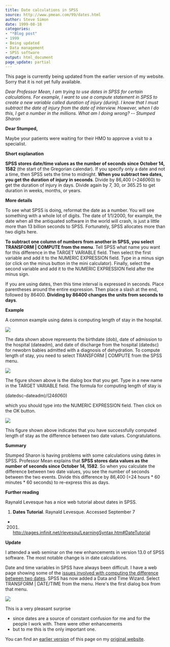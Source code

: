 ```yaml
---
title: Date calculations in SPSS
source: http://www.pmean.com/99/dates.html
author: Steve Simon
date: 1999-08-18
categories:
- "*Blog post"
- 1999
- Being updated
- Data management
- SPSS software
output: html_document
page_update: partial
---
```


This page is currently being updated from the earlier version of my website. Sorry that it is not yet fully available.

*Dear Professor Mean, I am trying to use dates in SPSS for certain calculations. For example, I want to use a compute statement in SPSS to create a new variable called duration of injury (durinj). I know that I must subtract the date of injury from the date of interview. However, when I do this, I get a number in the millions. What am I doing wrong? -- Stumped Sharon*

<!---More--->

**Dear Stumped,**

Maybe your patients were waiting for their HMO to approve a visit to a specialist.

**Short explanation**

**SPSS stores date/time values as the number of seconds since October 14, 1582** (the start of the Gregorian calendar). If you specify only a date and not a time, then SPSS sets the time to midnight. **When you subtract two dates, you get the duration of injury in seconds**. Divide by 86,400 (=24*60*60) to get the duration of injury in days. Divide again by 7, 30, or 365.25 to get duration in weeks, months, or years.

**More details**

To see what SPSS is doing, reformat the date as a number. You will see something with a whole lot of digits. The date of 1/1/2000, for example, the date when all the antiquated software in the world will crash, is just a little more than 13 billion seconds to SPSS. Fortunately, SPSS allocates more than two digits here.

**To subtract one column of numbers from another in SPSS, you select TRANSFORM | COMPUTE from the menu**. Tell SPSS what name you want for this difference in the TARGET VARIABLE field. Then select the first variable and add it to the NUMERIC EXPRESSION field. Type in a minus sign (or click on the minus button in the mini calculator). Finally, select the second variable and add it to the NUMERIC EXPRESSION field after the minus sign.

If you are using dates, then this time interval is expressed in seconds. Place parentheses around the entire expression. Then place a slash at the end, followed by 86400. **Dividing by 86400 changes the units from seconds to days**.

**Example**

A common example using dates is computing length of stay in the hospital.

<img src="http://www.pmean.com/02/images/dates01.gif">

The data shown above represents the birthdate (dob), date of admission to the hospital (dateadm), and date of discharge from the hospital (datedsc) for newobrn babies admitted with a diagnosis of dehydration. To compute length of stay, you need to select TRANSFORM | COMPUTE from the SPSS menu.

<img src="http://www.pmean.com/02/images/dates02.gif">

The figure shown above is the dialog box that you get. Type in a new name in the TARGET VARIABLE field. The formula for computing length of stay is

(datedsc-dateadm)/(24*60*60)

which you should type into the NUMERIC EXPRESSION field. Then click on the OK button.

<img src="http://www.pmean.com/02/images/dates03.gif">

This figure shown above indicates that you have successfully computed length of stay as the difference between two date values. Congratulations.

**Summary**

Stumped Sharon is having problems with some calculations using dates in SPSS. Professor Mean explains that **SPSS stores data values as the number of seconds since October 14, 1582**. So when you calculate the difference between two date values, you see the number of seconds between the two events. Divide this difference by 86,400 (=24 hours * 60 minutes * 60 seconds) to re-express this as days.

**Further reading**

Raynald Levesque has a nice web tutorial about dates in SPSS.

1.  **Dates Tutorial**. Raynald Levesque. Accessed September 7
- 2001.
    <http://pages.infinit.net/rlevesqu/LearningSyntax.htm#DateTutorial>

**Update**

I attended a web seminar on the new enhancements in version 13.0 of SPSS
software. The most notable change is in date calculations.

Date and time variables in SPSS have always been difficult. I have a web
page showing some of the [issues involved with computing the difference
between two dates](dates.html). SPSS has now added a Data and Time
Wizard. Select TRANSFORM | DATE/TIME from the menu. Here's the first
dialog box from that menu.

<img src="http://www.pmean.com/02/images/dates04.gif">

This is a very pleasant surprise
- since dates are a source of constant
confusion for me and for the people I work with. There were other
enhancements
- but to me this is the only important one.

You can find an [earlier version][sim1] of this page on my [original website][sim2].

[sim1]: http://www.pmean.com/99/dates.html
[sim2]: http://www.pmean.com/original_site.html
